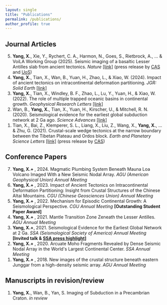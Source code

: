```yaml
---
layout: single
title: "Publications"
permalink: /publications/
author_profile: true
---
```


## Journal Articles

<ol>
  <li value="5"><strong>Yang, X.</strong>, Xie, Y., Rychert, C. A., Harmon, N., Goes, S., Rietbrock, A., ... & VoiLA Working Group (2025). Seismic imaging of a basaltic Lesser Antilles slab from ancient tectonics. <em>Nature</em> <a href="https://www.nature.com/articles/s41586-025-08754-0">[link]</a> (press release by <a href="https://english.cas.cn/newsroom/research_news/earth/202504/t20250407_909539.shtml">CAS</a> and <a href="https://www.southampton.ac.uk/smmi/news/2025/04/sink-or-swim-the-fate-of-sinking-tectonic-plates-depends-on-their-ancient-tectonic-histories.page">UoS</a>)</li>

  <li value="4"><strong>Yang, X.</strong>, Tian, X., Wan, B., Yuan, H., Zhao, L., & Xiao, W. (2024). Impact of ancient tectonics on intracontinental deformation partitioning. <em>JGR: Solid Earth</em> <a href="https://agupubs.onlinelibrary.wiley.com/doi/full/10.1029/2023JB027949">[link]</a></li>

  <li value="3"><strong>Yang, X.</strong>, Tian, X., Windley, B. F., Zhao, L., Lu, Y., Yuan, H., & Xiao, W. (2022). The role of multiple trapped oceanic basins in continental growth. <em>Geophysical Research Letters</em> <a href="https://agupubs.onlinelibrary.wiley.com/doi/full/10.1029/2022GL098548">[link]</a></li>

  <li value="2">Wan, B., <strong>Yang, X.</strong>, Tian, X., Yuan, H., Kirscher, U., & Mitchell, R. N. (2020). Seismological evidence for the earliest global subduction network at 2 Ga ago. <em>Science Advances</em> <a href="https://www.science.org/doi/full/10.1126/sciadv.abc5491">[link]</a></li>

  <li value="1">Tian, X., Bai, Z., Klemperer, S. L., Liang, X., Liu, Z., Wang, X., <strong>Yang, X.</strong>, ... & Zhu, G. (2021). Crustal-scale wedge tectonics at the narrow boundary between the Tibetan Plateau and Ordos block. <em>Earth and Planetary Science Letters</em> <a href="https://www.sciencedirect.com/science/article/pii/S0012821X20306440">[link]</a>  (press release by <a href="https://english.cas.cn/newsroom/research_news/earth/202008/t20200806_241507.shtml">CAS</a>)</li>
</ol>



## Conference Papers

<ol>
  <li value="7"><strong>Yang, X.+ </strong>, 2024. Magmatic Plumbing System Beneath Mauna Loa Volcano Imaged With a New Seismic Nodal Array. <em>AGU (American Geophysical Union) Annual Meeting</em> 

  <li value="6"><strong>Yang, X.+ </strong>, 2023. Impact of Ancient Tectonics on Intracontinental Deformation Partitioning: Insight from Crustal Structures of the Chinese Altai Mountains. <em> CGU (Chinese Geosciences Union) Annual Meeting</em>
  <li value="5"><strong>Yang, X.+ </strong>, 2022. Mechanism for Episodic Continental Growth: A Seismological Perspective. <em> CGU Annual Meeting</em> <strong>[Outstanding Student Paper Award]</strong>
  <li value="4"><strong>Yang, X.+ </strong>, 2021. Mantle Transition Zone Zeneath the Lesser Antilles. <em> AGU Annual Meeting</em>
  <li value="3"><strong>Yang, X.+</strong>, 2021. Seismological Evidence for the Earliest Global Network at 2 Ga. <em>SSA (Seismological Society of America) Annual Meeting</em> <strong>[Invited talk & <a href="https://www.seismosoc.org/news/seismic-signs-of-earliest-subduction-network-found-in-china/">SSA press highlight</a>]</strong></li>
  <li value="2"><strong>Yang, X.+ </strong>, 2020. Arcuate Moho Fragments Revealed by Dense Seismic Nodal Array in the World's Largest Continental Center. <em> SSA Annual Meeting</em>
  <li value="1"><strong>Yang, X.+ </strong>, 2018. New images of the crustal structure beneath eastern Junggar from a high-density seismic array. <em> AGU Annual Meeting</em>

</ol>

## Manuscripts in revision/review

<ol>
  <li value="1"><strong>Yang, X.</strong>, Wan, B., Yan, S. Imaging of Subduction in a Precambrian Craton. <em> in review</em></li>
</ol>    
    


